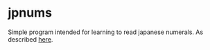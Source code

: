 # jpnums
Simple program intended for learning to read japanese numerals.
As described [here](https://silverwingedseraph.net/programming/2016/08/29/learning-japanese-the-python-way.html).
